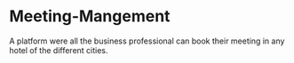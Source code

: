 # Meeting-Mangement
A platform were all the business professional can book their meeting in any hotel of the different cities.
